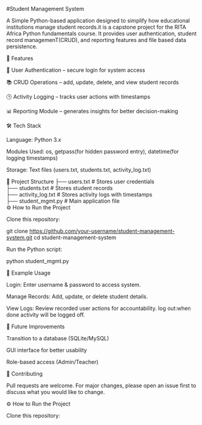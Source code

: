 #Student Management System

A Simple Python-based application designed to simplify how educational institutions manage student records.it is a capstone project for the RITA Africa Python fundamentals course. It provides user authentication, student record managemenT(CRUD), and reporting features and file based data persistence.

🚀 Features

🔐 User Authentication – secure login for system access

📚 CRUD Operations – add, update, delete, and view student records

🕒 Activity Logging – tracks user actions with timestamps

📊 Reporting Module – generates insights for better decision-making


🛠 Tech Stack

Language: Python 3.x

Modules Used: os, getpass(for hidden password entry), datetime(for logging timestamps)

Storage: Text files (users.txt, students.txt, activity_log.txt)

📂 Project Structure
├── users.txt          # Stores user credentials  
├── students.txt       # Stores student records  
├── activity_log.txt   # Stores activity logs with timestamps  
├── student_mgmt.py    # Main application file  
⚙️ How to Run the Project

Clone this repository:

git clone https://github.com/your-username/student-management-system.git
cd student-management-system


Run the Python script:

python student_mgmt.py

📖 Example Usage

Login: Enter username & password to access system.

Manage Records: Add, update, or delete student details.

View Logs: Review recorded user actions for accountability.
log out:when done activity will be logged off.

📌 Future Improvements

Transition to a database (SQLite/MySQL)

GUI interface for better usability

Role-based access (Admin/Teacher)

🤝 Contributing

Pull requests are welcome. For major changes, please open an issue first to discuss what you would like to change.

⚙️ How to Run the Project

Clone this repository:
